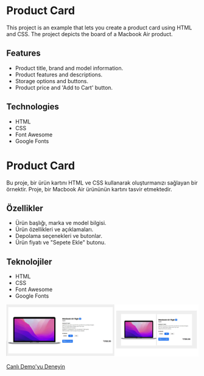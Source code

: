# Product Card

This project is an example that lets you create a product card using HTML and CSS. The project depicts the board of a Macbook Air product.

## Features

- Product title, brand and model information.
- Product features and descriptions.
- Storage options and buttons.
- Product price and 'Add to Cart' button.

## Technologies

- HTML
- CSS
- Font Awesome
- Google Fonts
# Product Card

Bu proje, bir ürün kartını HTML ve CSS kullanarak oluşturmanızı sağlayan bir örnektir. Proje, bir Macbook Air ürününün kartını tasvir etmektedir.

## Özellikler

- Ürün başlığı, marka ve model bilgisi.
- Ürün özellikleri ve açıklamaları.
- Depolama seçenekleri ve butonlar.
- Ürün fiyatı ve "Sepete Ekle" butonu.

## Teknolojiler

- HTML
- CSS
- Font Awesome
- Google Fonts

![Cw](./img/gt.jpg)

[Canlı Demo'yu Deneyin](https://fatihycan.github.io/Product-Card/)
